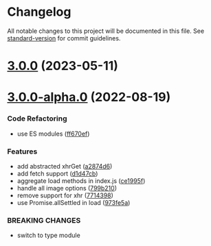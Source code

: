 # Changelog

All notable changes to this project will be documented in this file. See [standard-version](https://github.com/conventional-changelog/standard-version) for commit guidelines.

# [3.0.0](https://github.com/pex-gl/pex-io/compare/v3.0.0-alpha.0...v3.0.0) (2023-05-11)



# [3.0.0-alpha.0](https://github.com/pex-gl/pex-io/compare/v2.1.0...v3.0.0-alpha.0) (2022-08-19)


### Code Refactoring

* use ES modules ([ff670ef](https://github.com/pex-gl/pex-io/commit/ff670efcdbcfde3bb97a809fa38cc8747ca31196))


### Features

* add abstracted xhrGet ([a2874d6](https://github.com/pex-gl/pex-io/commit/a2874d6406731ccee8372449b5cc00bc4662e40a))
* add fetch support ([d1d47cb](https://github.com/pex-gl/pex-io/commit/d1d47cb11b45fb1d52f200cf5651806c7351b66f))
* aggregate load methods in index.js ([ce1995f](https://github.com/pex-gl/pex-io/commit/ce1995fee74ff367a092828b08e973d9325a4deb))
* handle all image options ([799b210](https://github.com/pex-gl/pex-io/commit/799b210a208265793f532558e558aca128143eba))
* remove support for xhr ([7714398](https://github.com/pex-gl/pex-io/commit/7714398bbfb8c8e9698f2aa84e505ff376b0fe3a))
* use Promise.allSettled in load ([973fe5a](https://github.com/pex-gl/pex-io/commit/973fe5a3d39862116ba6f2cb147fe4a89530265c))


### BREAKING CHANGES

* switch to type module
